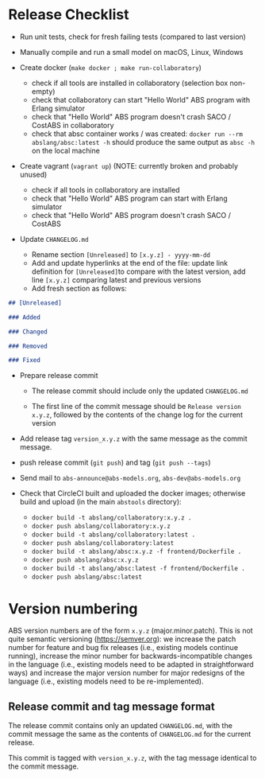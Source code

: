 # Release Checklist

- Run unit tests, check for fresh failing tests (compared to last
  version)

- Manually compile and run a small model on macOS, Linux, Windows

- Create docker (`make docker ; make run-collaboratory`)
  - check if all tools are installed in collaboratory (selection box non-empty)
  - check that collaboratory can start "Hello World" ABS program with Erlang simulator
  - check that "Hello World" ABS program doesn't crash SACO / CostABS in collaboratory
  - check that absc container works / was created: `docker run --rm abslang/absc:latest -h` should produce the same output as `absc -h` on the local machine

- Create vagrant (`vagrant up`) (NOTE: currently broken and probably unused)
  - check if all tools in collaboratory are installed
  - check that "Hello World" ABS program can start with Erlang simulator
  - check that "Hello World" ABS program doesn't crash SACO / CostABS

- Update `CHANGELOG.md`
  - Rename section `[Unreleased]` to `[x.y.z] - yyyy-mm-dd`
  - Add and update hyperlinks at the end of the file: update link
    definition for `[Unreleased]`to compare with the latest version,
    add line `[x.y.z]` comparing latest and previous versions
  - Add fresh section as follows:

```md
## [Unreleased]

### Added

### Changed

### Removed

### Fixed

```

- Prepare release commit

  - The release commit should include only the updated `CHANGELOG.md`

  - The first line of the commit message should be `Release version
   x.y.z`, followed by the contents of the change log for the current version

- Add release tag `version_x.y.z` with the same message as the commit message.

- push release commit (`git push`) and tag (`git push --tags`)

- Send mail to `abs-announce@abs-models.org`, `abs-dev@abs-models.org`

- Check that CircleCI built and uploaded the docker images; otherwise
  build and upload (in the main `abstools` directory):
  - `docker build -t abslang/collaboratory:x.y.z .`
  - `docker push abslang/collaboratory:x.y.z`
  - `docker build -t abslang/collaboratory:latest .`
  - `docker push abslang/collaboratory:latest`
  - `docker build -t abslang/absc:x.y.z -f frontend/Dockerfile .`
  - `docker push abslang/absc:x.y.z`
  - `docker build -t abslang/absc:latest -f frontend/Dockerfile .`
  - `docker push abslang/absc:latest`

# Version numbering

ABS version numbers are of the form `x.y.z` (major.minor.patch).  This
is not quite semantic versioning (https://semver.org): we increase the
patch number for feature and bug fix releases (i.e., existing models
continue running), increase the minor number for
backwards-incompatible changes in the language (i.e., existing models
need to be adapted in straightforward ways) and increase the major
version number for major redesigns of the language (i.e., existing
models need to be re-implemented).

## Release commit and tag message format

The release commit contains only an updated `CHANGELOG.md`, with the commit message the same as the contents of `CHANGELOG.md` for the current release.

This commit is tagged with `version_x.y.z`, with the tag message
identical to the commit message.
